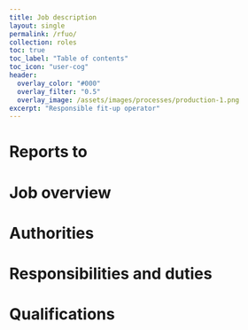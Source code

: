 ```yaml
---
title: Job description
layout: single
permalink: /rfuo/
collection: roles
toc: true
toc_label: "Table of contents"
toc_icon: "user-cog"
header:
  overlay_color: "#000"
  overlay_filter: "0.5"
  overlay_image: /assets/images/processes/production-1.png
excerpt: "Responsible fit-up operator"
---
```

# Reports to

# Job overview

# Authorities

# Responsibilities and duties

# Qualifications
